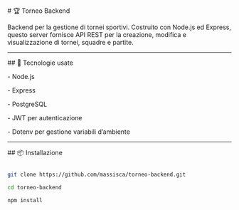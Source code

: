 \# 🏆 Torneo Backend



Backend per la gestione di tornei sportivi. Costruito con Node.js ed Express, questo server fornisce API REST per la creazione, modifica e visualizzazione di tornei, squadre e partite.



---



\## 🚀 Tecnologie usate



\- Node.js

\- Express

\- PostgreSQL

\- JWT per autenticazione

\- Dotenv per gestione variabili d’ambiente



---



\## 📦 Installazione



```bash

git clone https://github.com/massisca/torneo-backend.git

cd torneo-backend

npm install



